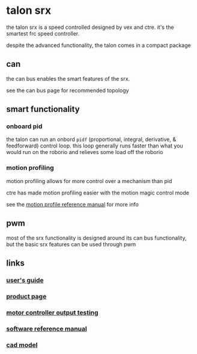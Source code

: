 # talon srx

the talon srx is a speed controlled designed by vex and ctre. it's the smartest frc speed controller.

despite the advanced functionality, the talon comes in a compact package

## can

the can bus enables the smart features of the srx. 

see the can bus page for recommended topology

## smart functionality

### onboard pid

the talon can run an onbord `pidf` (proportional, integral, derivative, & feedforward) control loop. this loop generally runs faster than what you would run on the roborio and relieves some load off the roborio

### motion profiling

motion profiling allows for more control over a mechanism than pid

ctre has made motion profiling easier with the motion magic control mode

see the [motion profile reference manual](https://www.ctr-electronics.com/downloads/pdf/Talon%20SRX%20Motion%20Profile%20Reference%20Manual.pdf) for more info

## pwm

most of the srx functionality is designed around its can bus functionality, but the basic srx features can be used through pwm

## links

### [user's guide](http://www.ctr-electronics.com/Talon%20SRX%20User's%20Guide.pdf)
### [product page](http://www.ctr-electronics.com/talon-srx.html)
### [motor controller output testing](http://www.ctr-electronics.com/downloads/pdf/Motor-Controller-Power-Testing.pdf)
### [software reference manual](http://www.ctr-electronics.com/downloads/pdf/Talon%20SRX%20Software%20Reference%20Manual.pdf)
### [cad model](http://www.ctr-electronics.com//downloads/cad/217-8080-STEP-20140814.zip)